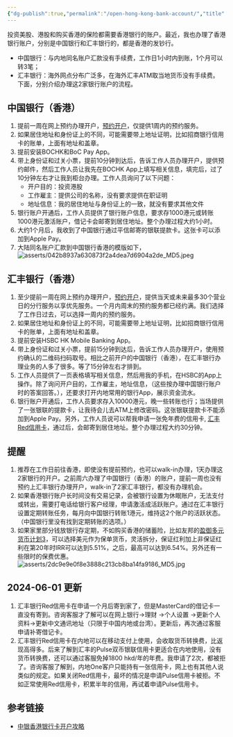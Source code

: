 ```yaml
---
{"dg-publish":true,"permalink":"/open-hong-kong-bank-account/","title":"办理香港银行账户","created":"2024-03-10T13:00:04.165+08:00","updated":"2024-06-01T21:01:46.737+08:00"}
---
```



投资美股、港股和购买香港的保险都需要香港银行的账户。最近，我也办理了香港银行账户，分别是中国银行和汇丰银行的，都是香港的发钞行。
* 中国银行：与内地同名账户汇款没有手续费，工作日1小时内到账，1个月可以转3笔；
* 汇丰银行：海外网点分布广泛多，在海外汇丰ATM取当地货币没有手续费。
下面，分别介绍办理这2家银行账户的流程。
## 中国银行（香港）
1. 提前一周在网上预约办理开户，[预约开户](https://www.bochk.com/sc/contact/online/hkpaccountopen.html)，仅提供1周内的预约服务。
2. 如果居住地址和身份证上的不同，可能需要带上地址证明，比如招商银行信用卡的账单，上面有地址和盖章。
3. 提前安装BOCHK和BoC Pay App。
4. 带上身份证和过关小票，提前10分钟到达后，告诉工作人员办理开户，提供预约邮件，然后工作人员让我先在BOCHK App上填写相关信息，填完后，过了10分钟左右才让我到柜台办理。工作人员询问了以下问题：
	* 开户目的：投资港股
	* 工作雇主：提供公司的名称，没有要求提供在职证明
	* 地址信息：我的居住地址与身份证上的一致，就没有要求其他文件
5. 银行账户开通后，工作人员提供了银行账户信息，要求存1000港元或转账1000港元激活账户，借记卡会邮寄到居住地址。整个办理过程大约1小时。
6. 大约1个月后，我收到了中国银行通过平信邮寄的银联提款卡。这张卡可以添加到Apple Pay。
7. 大陆同名账户汇款到中国银行香港的模版如下，
	![asserts/042b8937a630873f2a4dea7d6904a2de_MD5.jpeg](/img/user/asserts/042b8937a630873f2a4dea7d6904a2de_MD5.jpeg)


## 汇丰银行（香港）
1. 至少提前一周在网上预约办理开户，[预约开户](https://www.eticketing.hsbc.com.hk/Booking/Index/SC)，提供当天或未来最多30个营业日的分行服务以享优先服务。一个月内周末的预约服务都已经约满。我们选择了工作日过去，可以选择一周内的预约服务。
2. 如果居住地址和身份证上的不同，可能需要带上地址证明，比如招商银行信用卡的账单，上面有地址和盖章。
3. 提前安装HSBC HK Mobile Banking App。
4. 带上身份证和过关小票，提前15分钟到达后，告诉工作人员办理开户，使用预约确认的二维码扫码取号。相比之前开户的中国银行（香港），在汇丰银行办理业务的人多了很多。等了15分钟左右才排到。
5. 工作人员提供了一页表格填写相关信息，然后用我的手机，在HSBC的App上操作。除了询问开户目的，工作雇主，地址信息，（这些按办理中国银行账户时的答案回答。），还要求打开内地常用的银行App，展示资金流水。
6. 银行账户开通后，工作人员要求存入10000港元，晚一些转账也行；当场提供了一张银联的提款卡，让我待会儿去ATM上修改密码。这张银联提款卡不能添加到Apple Pay。另外，工作人员说可以帮我申请一张免年费的信用卡, [汇丰Red信用卡](https://www.hsbc.com.hk/zh-cn/credit-cards/products/red/)，通过后，会邮寄到居住地址。整个办理过程大约30分钟。

## 提醒
1. 推荐在工作日前往香港，即使没有提前预约，也可以walk-in办理，1天办理这2家银行的开户。之前周六办理了中国银行（香港）的账户，提前一周也没有预约上汇丰银行办理开户，walk-in了2家汇丰银行，都没有办理机会。
2. 如果香港银行账户长时间没有交易记录，会被银行设置为休眠账户，无法支付或转出，需要打电话给银行客户经理，申请激活成活跃账户。通过在汇丰银行设置定期转账任务，每月向中国银行转账1港元，维持这2个账户的活跃状态。（中国银行里没有找到定期转账的选项。）
3. 如果家里部分钱放银行存定期，不如购买香港的储蓄险，比如友邦的[盈御多元货币计划3](https://www.aia.com.hk/zh-cn/products/save/global-power-3)，可以选择美元作为保单货币，灵活拆分，保证红利加上非保证红利在第20年时IRR可以达到5.51%，之后，最高可以达到6.54%。另外还有一些限时的保费优惠。
	![asserts/2dc9e9e0f8e3888c213cb8ba14fa9186_MD5.jpg](/img/user/asserts/2dc9e9e0f8e3888c213cb8ba14fa9186_MD5.jpg)


## 2024-06-01 更新
1. 汇丰银行Red信用卡在申请一个月后寄到家了，但是MasterCard的借记卡一直没有寄到。咨询客服才了解可以在网上银行->理财 ->个人设置 ->更新个人资料->更新中文通讯地址（只限于中国内地或台湾）。更新后，再次通过客服申请补寄借记卡。
2. 汇丰银行Red信用卡在内地可以在移动支付上使用，会收取货币转换费，比返现高得多。后来了解到汇丰的Pulse双币银联信用卡更适合在内地使用，没有货币转换费，还可以通过客服免掉1800 hkd/年的年费。我申请了2次，都被拒了。咨询客服了解到，内地One客户只能持有一张信用卡，网上也有其他人说类似的规定。如果关闭Red信用卡，最坏的情况是申请Pulse信用卡被拒。不如正常使用Red信用卡，积累半年的信用，再试着申请Pulse信用卡。

## 参考链接
- [中银香港银行卡开户攻略](https://acuario.xyz/others/bochk-debit-card/)